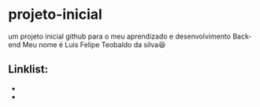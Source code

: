 # projeto-inicial
um projeto inicial github para o meu aprendizado e desenvolvimento Back-end
Meu nome é Luis Felipe Teobaldo da silva😆

Linklist:
-
-
-
